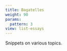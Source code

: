 ```yaml
---
title: Bagatelles
weight: 90
params:
  pattern: 3
view: list-essays
---
```


Snippets on various topics.
